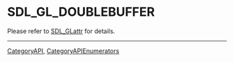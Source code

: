 # SDL_GL_DOUBLEBUFFER

Please refer to [SDL_GLattr](SDL_GLattr) for details.

----
[CategoryAPI](CategoryAPI), [CategoryAPIEnumerators](CategoryAPIEnumerators)

